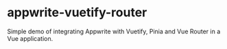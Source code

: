 # appwrite-vuetify-router

Simple demo of integrating Appwrite with Vuetify, Pinia and Vue Router in a Vue application.

